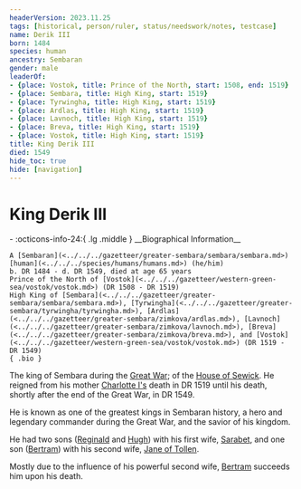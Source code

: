 ```yaml
---
headerVersion: 2023.11.25
tags: [historical, person/ruler, status/needswork/notes, testcase]
name: Derik III
born: 1484
species: human
ancestry: Sembaran
gender: male
leaderOf:
- {place: Vostok, title: Prince of the North, start: 1508, end: 1519}
- {place: Sembara, title: High King, start: 1519}
- {place: Tyrwingha, title: High King, start: 1519}
- {place: Ardlas, title: High King, start: 1519}
- {place: Lavnoch, title: High King, start: 1519}
- {place: Breva, title: High King, start: 1519}
- {place: Vostok, title: High King, start: 1519}
title: King Derik III
died: 1549
hide_toc: true
hide: [navigation]
---
```

# King Derik III
<div class="grid cards ext-narrow-margin ext-one-column" markdown>
- :octicons-info-24:{ .lg .middle } __Biographical Information__

    A [Sembaran](<../../../gazetteer/greater-sembara/sembara/sembara.md>) [human](<../../../species/humans/humans.md>) (he/him)  
    b. DR 1484 - d. DR 1549, died at age 65 years  
    Prince of the North of [Vostok](<../../../gazetteer/western-green-sea/vostok/vostok.md>) (DR 1508 - DR 1519)  
    High King of [Sembara](<../../../gazetteer/greater-sembara/sembara/sembara.md>), [Tyrwingha](<../../../gazetteer/greater-sembara/tyrwingha/tyrwingha.md>), [Ardlas](<../../../gazetteer/greater-sembara/zimkova/ardlas.md>), [Lavnoch](<../../../gazetteer/greater-sembara/zimkova/lavnoch.md>), [Breva](<../../../gazetteer/greater-sembara/zimkova/breva.md>), and [Vostok](<../../../gazetteer/western-green-sea/vostok/vostok.md>) (DR 1519 - DR 1549)  
    { .bio }

</div>


The king of Sembara during the [Great War](<../../../events/1500s/great-war.md>); of the [House of Sewick](<../../../groups/sembaran-noble-houses/house-of-sewick.md>). He reigned from his mother [Charlotte I's](<./charlotte-i.md>) death in DR 1519 until his death, shortly after the end of the Great War, in DR 1549. 

He is known as one of the greatest kings in Sembaran history, a hero and legendary commander during the Great War, and the savior of his kingdom.

He had two sons ([Reginald](<./reginald.md>) and [Hugh](<./hugh-of-wisenfold.md>)) with his first wife, [Sarabet](<./sarabet.md>), and one son ([Bertram](<./bertram-i.md>)) with his second wife, [Jane of Tollen](<./jane-of-tollen.md>). 

Mostly due to the influence of his powerful second wife, [Bertram](<./bertram-i.md>) succeeds him upon his death.







